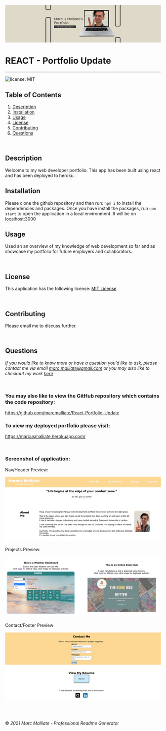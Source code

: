 ![This is the Banner](./src/assets/images/banner.jpg)

# REACT - Portfolio Update

---

![license: MIT](https://img.shields.io/badge/license-MIT-blue)

## Table of Contents

1.  [Description](#Description)
2.  [Installation](#Installation)
3.  [Usage](#Usage)
4.  [License](#License)
5.  [Contributing](#Contributing)
6.  [Questions](#Questions)

<br />

## Description

Welcome to my web developer portfolio. This app has been built using react and has been deployed to heroku.
<br />

## Installation

Please clone the github repository and then run: `npm i` to install the dependencies and packages.
Once you have install the packages, run `npm start` to open the application in a local environment. It will be on localhost:3000

## Usage

Used an an overview of my knowledge of web development so far and as showcase my portfolio for future employers and collaborators.

<br />

## License

This application has the following license:
[MIT License](https://opensource.org/licenses/MIT)

<br />

## Contributing

Please email me to discuss further.

<br />

## Questions

_If you would like to know more or have a question you'd like to ask, please contact me via email marc.malliate@gmail.com or you may also like to checkout my work [here](https://github.com/marcmalliate)_

<br />

### You may also like to view the GitHub repository which contains the code repository:

https://github.com/marcmalliate/React-Portfolio-Update

### To view my deployed portfolio please visit:

https://marcusmalliate.herokuapp.com/

<br />

### Screenshot of application:

Nav/Header Preview:

![This is the result of the portfolio header](./src/assets/images/1.png)

Projects Preview:

![This is the result of the manifest.json file](./src/assets/images/2.png)

Contact/Footer Preview

![This is the result of the indexedDB storage](./src/assets/images/3.png)

<br />

<br />

© _2021 Marc Malliate - Professional Readme Generator_
